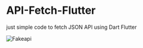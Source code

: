 # API-Fetch-Flutter
just simple code to fetch JSON API using Dart Flutter

![Fakeapi](https://user-images.githubusercontent.com/64031326/200410816-e07accd2-8d27-4fda-9af4-27eba7dd4003.jpg)
